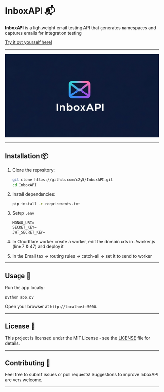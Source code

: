 # InboxAPI 📬

**InboxAPI** is a lightweight email testing API that generates namespaces and captures emails for integration testing.

[Try it out yourself here!](https://inbox.aesis.xyz/)

---

![Banner](./InboxAPIBanner.png)

---

## Installation 📦

1. Clone the repository:

   ```bash
   git clone https://github.com/c2y5/InboxAPI.git
   cd InboxAPI
   ```

2. Install dependencies:

   ```bash
   pip install -r requirements.txt
   ```

3. Setup ``.env``
   
   ```
   MONGO_URI=
   SECRET_KEY=
   JWT_SECRET_KEY=
   ```

4. In Cloudflare worker create a worker, edit the domain urls in ./worker.js (line 7 & 47) and deploy it

5. In the Email tab -> routing rules -> catch-all -> set it to send to worker

---

## Usage 🚀

Run the app locally:

```bash
python app.py
```

Open your browser at `http://localhost:5000`.

---

## License 📄

This project is licensed under the MIT License - see the [LICENSE](./LICENSE) file for details.

---

## Contributing 🤝

Feel free to submit issues or pull requests! Suggestions to improve InboxAPI are very welcome.

---


